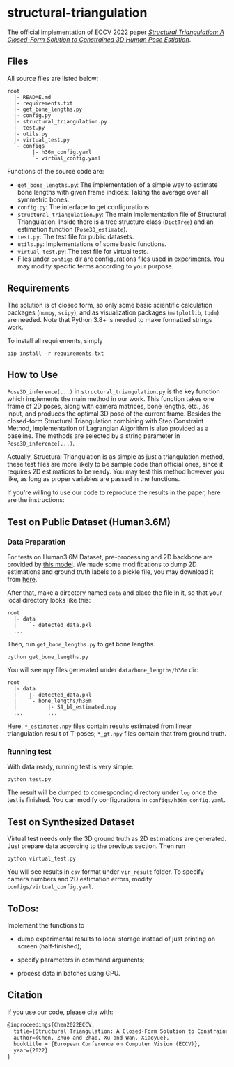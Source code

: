 # structural-triangulation

The official implementation of ECCV 2022 paper [*Structural Triangulation: A Closed-Form Solution to Constrained 3D Human Pose Estiation*](https://doi.org/10.1007/978-3-031-20065-6_40).

## Files

All source files are listed below:

```
root
  |- README.md
  |- requirements.txt
  |- get_bone_lengths.py
  |- config.py
  |- structural_triangulation.py
  |- test.py
  |- utils.py
  |- virtual_test.py
  `- configs
        |- h36m_config.yaml
        `- virtual_config.yaml
```

Functions of the source code are:

* `get_bone_lengths.py`: The implementation of a simple way to estimate bone lengths with given frame indices: Taking the average over all symmetric bones.
* `config.py`: The interface to get configurations
* `structural_triangulation.py`: The main implementation file of Structural Triangulation. Inside there is a tree structure class (`DictTree`) and an estimation function (`Pose3D_estimate`).
* `test.py`: The test file for public datasets.
* `utils.py`: Implementations of some basic functions.
* `virtual_test.py`: The test file for virtual tests.
* Files under `configs` dir are configurations files used in experiments. You may modify specific terms according to your purpose.

## Requirements

The solution is of closed form, so only some basic scientific calculation packages (`numpy`, `scipy`), and as visualization packages (`matplotlib`, `tqdm`) are needed. Note that Python 3.8+ is needed to make formatted strings work.

To install all requirements, simply

```shell
pip install -r requirements.txt
```

## How to Use

`Pose3D_inference(...)` in `structural_triangulation.py` is the key function which implements the main method in our work. This function takes one frame of 2D poses, along with camera matrices, bone lengths, etc., as input, and produces the optimal 3D pose of the current frame. Besides the closed-form Structural Triangulation combining with Step Constraint Method, implementation of Lagrangian Algorithm is also provided as a baseline. The methods are selected by a string parameter in `Pose3D_inference(...)`.

Actually, Structural Triangulation is as simple as just a triangulation method, these test files are more likely to be sample code than official ones, since it requires 2D estimations to be ready. You may test this method however you like, as long as proper variables are passed in the functions.

If you're willing to use our code to reproduce the results in the paper, here are the instructions:

## Test on Public Dataset (Human3.6M)

### Data Preparation

For tests on Human3.6M Dataset, pre-processing and 2D backbone are provided by [this model](https://github.com/karfly/learnable-triangulation-pytorch). We made some modifications to dump 2D estimations and ground truth labels to a pickle file, you may download it from [here](https://drive.google.com/file/d/1wOMCBcOzypoGr-e05fjxSPGIF_bdEEu5/view?usp=sharing).

After that, make a directory named `data` and place the file in it, so that your local directory looks like this:

```
root
  |- data
  |    `- detected_data.pkl
  ...
```

Then, run `get_bone_lengths.py` to get bone lengths.

```shell
python get_bone_lengths.py
```

You will see npy files generated under `data/bone_lengths/h36m` dir:

```
root
  |- data
  |    |- detected_data.pkl
  |    `- bone_lengths/h36m
  |          |- S9_bl_estimated.npy
  ...        ...
```

Here, `*_estimated.npy` files contain results estimated from linear triangulation result of T-poses; `*_gt.npy` files contain that from ground truth. 

### Running test

With data ready, running test is very simple:

```shell
python test.py
```

The result will be dumped to corresponding directory under `log` once the test is finished. You can modify configurations in `configs/h36m_config.yaml`.

## Test on Synthesized Dataset

Virtual test needs only the 3D ground truth as 2D estimations are generated. Just prepare data according to the previous section. Then run

```shell
python virtual_test.py
```

You will see results in `csv` format under `vir_result` folder. To specify camera numbers and 2D estimation errors, modify `configs/virtual_config.yaml`.

## ToDos:

Implement the functions to

* dump experimental results to local storage instead of just printing on screen (half-finished);

* specify parameters in command arguments;

* process data in batches using GPU.

## Citation

If you use our code, please cite with:

```latex
@inproceedings{Chen2022ECCV,
  title={Structural Triangulation: A Closed-Form Solution to Constrained 3D Human Pose Estiation},
  author={Chen, Zhuo and Zhao, Xu and Wan, Xiaoyue},
  booktitle = {European Conference on Computer Vision (ECCV)},
  year={2022}
}
```
